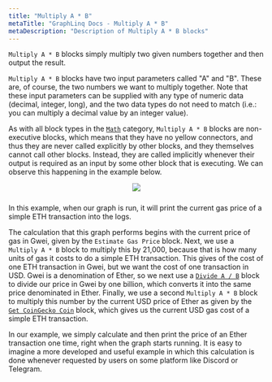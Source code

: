 ```yaml
---
title: "Multiply A * B"
metaTitle: "GraphLinq Docs - Multiply A * B"
metaDescription: "Description of Multiply A * B blocks"
---
```

`Multiply A * B` blocks simply multiply two given numbers together and then output the result.

`Multiply A * B` blocks have two input parameters called "A" and "B". These are, of course, the two numbers we want to multiply together. Note that these input parameters can be supplied with any type of numeric data (decimal, integer, long), and the two data types do not need to match (i.e.: you can multiply a decimal value by an integer value).

As with all block types in the <a href="/blockTypes/8-math"> `Math`</a> category, `Multiply A * B` blocks are non-executive blocks, which means that they have no yellow connectors, and thus they are never called explicitly by other blocks, and they themselves cannot call other blocks. Instead, they are called implicitly whenever their output is required as an input by some other block that is executing. We can observe this happening in the example below.

<center>
<img src="https://i.imgur.com/uEE7sJF.png"
     style="margin-bottom:10px;" />
</center>

In this example, when our graph is run, it will print the current gas price of a simple ETH transaction into the logs.

The calculation that this graph performs begins with the current price of gas in Gwei, given by the `Estimate Gas Price` block. Next, we use a `Multiply A * B` block to multiply this by 21,000, because that is how many units of gas it costs to do a simple ETH transaction. This gives of the cost of one ETH transaction in Gwei, but we want the cost of one transaction in USD. Gwei is a denomination of Ether, so we next use a <a href="/blockTypes/8-math/4-divide"> `Divide A / B`</a> block to divide our price in Gwei by one billion, which converts it into the same price denominated in Ether. Finally, we use a second `Multiply A * B` block to multiply this number by the current USD price of Ether as given by the <a href="/blockTypes/29-coinGecko/1-getCoinGeckoCoin"> `Get CoinGecko Coin`</a> block, which gives us the current USD gas cost of a simple ETH transaction.

In our example, we simply calculate and then print the price of an Ether transaction one time, right when the graph starts running. It is easy to imagine a more developed and useful example in which this calculation is done whenever requested by users on some platform like Discord or Telegram.
